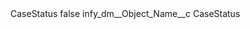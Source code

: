 <?xml version="1.0" encoding="UTF-8"?>
<CustomMetadata xmlns="http://soap.sforce.com/2006/04/metadata" xmlns:xsi="http://www.w3.org/2001/XMLSchema-instance" xmlns:xsd="http://www.w3.org/2001/XMLSchema">
    <label>CaseStatus</label>
    <protected>false</protected>
    <values>
        <field>infy_dm__Object_Name__c</field>
        <value xsi:type="xsd:string">CaseStatus</value>
    </values>
</CustomMetadata>
